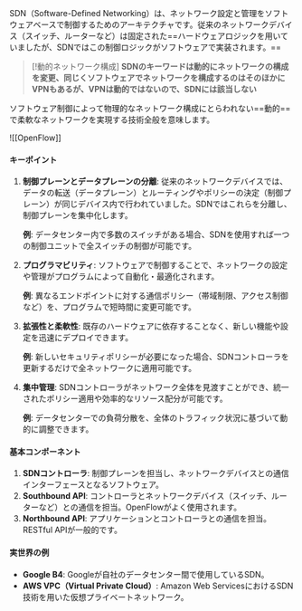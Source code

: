
SDN（Software-Defined Networking）は、ネットワーク設定と管理をソフトウェアベースで制御するためのアーキテクチャです。従来のネットワークデバイス（スイッチ、ルーターなど）は固定された==ハードウェアロジックを用いていましたが、SDNではこの制御ロジックがソフトウェアで実装されます。==

>[!動的ネットワーク構成]
**SDNのキーワードは動的にネットワークの構成を変更、同じくソフトウェアでネットワークを構成するのはそのほかにVPNもあるが、VPNは動的ではないので、SDNには該当しない**

ソフトウェア制御によって物理的なネットワーク構成にとらわれない==動的==で柔軟なネットワークを実現する技術全般を意味します。  
  
![[OpenFlow]]

#### キーポイント
1. **制御プレーンとデータプレーンの分離**: 従来のネットワークデバイスでは、データの転送（データプレーン）とルーティングやポリシーの決定（制御プレーン）が同じデバイス内で行われていました。SDNではこれらを分離し、制御プレーンを集中化します。
   
   **例**: データセンター内で多数のスイッチがある場合、SDNを使用すれば一つの制御ユニットで全スイッチの制御が可能です。

2. **プログラマビリティ**: ソフトウェアで制御することで、ネットワークの設定や管理がプログラムによって自動化・最適化されます。
   
   **例**: 異なるエンドポイントに対する通信ポリシー（帯域制限、アクセス制御など）を、プログラムで短時間に変更可能です。

3. **拡張性と柔軟性**: 既存のハードウェアに依存することなく、新しい機能や設定を迅速にデプロイできます。
   
   **例**: 新しいセキュリティポリシーが必要になった場合、SDNコントローラを更新するだけで全ネットワークに適用可能です。

4. **集中管理**: SDNコントローラがネットワーク全体を見渡すことができ、統一されたポリシー適用や効率的なリソース配分が可能です。
   
   **例**: データセンターでの負荷分散を、全体のトラフィック状況に基づいて動的に調整できます。

#### 基本コンポーネント
1. **SDNコントローラ**: 制御プレーンを担当し、ネットワークデバイスとの通信インターフェースとなるソフトウェア。
2. **Southbound API**: コントローラとネットワークデバイス（スイッチ、ルーターなど）との通信を担当。OpenFlowがよく使用されます。
3. **Northbound API**: アプリケーションとコントローラとの通信を担当。RESTful APIが一般的です。

#### 実世界の例
- **Google B4**: Googleが自社のデータセンター間で使用しているSDN。
- **AWS VPC（Virtual Private Cloud）**: Amazon Web ServicesにおけるSDN技術を用いた仮想プライベートネットワーク。